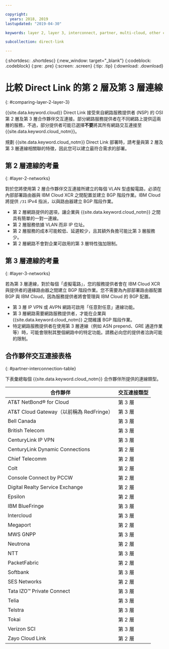 ```yaml
---

copyright:
  years: 2018, 2019
lastupdated: "2019-04-30"

keywords: layer 2, layer 3, interconnect, partner, multi-cloud, other clouds, BGP, XCR

subcollection: direct-link

---
```


{:shortdesc: .shortdesc}
{:new_window: target="_blank"}
{:codeblock: .codeblock}
{:pre: .pre}
{:screen: .screen}
{:tip: .tip}
{:download: .download}

# 比較 Direct Link 的第 2 層及第 3 層連線
{: #comparing-layer-2-layer-3}

{{site.data.keyword.cloud}} Direct Link 接受來自網路服務提供者 (NSP) 的 OSI 第 2 層及第 3 層合作夥伴交互連接。部分網路服務提供者在不同網路上提供這兩層的服務，不過，部分提供者可能已選擇**不要**將其所有網路交互連接至 {{site.data.keyword.cloud_notm}}。 

規劃 {{site.data.keyword.cloud_notm}} Direct Link 部署時，請考量與第 2 層及第 3 層連線相關聯的特徵，因此您可以建立最符合需求的部署。

## 第 2 層連線的考量
{: #layer-2-networks}

對於您將使用第 2 層合作夥伴交互連接所建立的每個 VLAN 型虛擬電路，必須在內部部署路由器與 IBM Cloud XCR 之間配置並建立 BGP 階段作業。IBM Cloud 將提供 `/31` IPv4 指派，以與路由器建立 BGP 階段作業。

* 第 2 層網路提供的選項，讓企業與 {{site.data.keyword.cloud_notm}} 之間具有簡單的一對一連線。 
* 第 2 層服務依據 VLAN 而非 IP 位址。 
* 第 2 層服務的成本可能較低、延遲較少，且其額外負擔可能比第 3 層服務少。 
* 第 2 層網路不會對企業可啟用的第 3 層特性強加限制。

## 第 3 層連線的考量
{: #layer-3-networks}

若為第 3 層連線，對於每個「虛擬電路」，您的服務提供者會在 IBM Cloud XCR 與提供者的邊緣路由器之間建立 BGP 階段作業。您不需要為內部部署路由器配置 BGP 與 IBM Cloud，因為服務提供者將會管理與 IBM Cloud 的 BGP 配置。

* 第 3 層 IP VPN 或 AVPN 網路可啟用「任意對任意」連線功能。 
* 第 3 層網路需要網路服務提供者，才能在企業與 {{site.data.keyword.cloud_notm}} 之間維護 BGP 階段作業。 
* 特定網路服務提供者在使用第 3 層連線（例如 ASN prepend、GRE 通道作業等）時，可能會限制其整個網路中的特定功能。請務必向您的提供者洽詢可能的限制。

## 合作夥伴交互連接表格
{: #partner-interconnection-table}

下表彙總每個 {{site.data.keyword.cloud_notm}} 合作夥伴所提供的連線類型。 

|合作夥伴|交互連接類型|  
|-------|-------|
|AT&T NetBond® for Cloud|第 3 層|
| AT&T Cloud Gateway（以前稱為 RedFringe）|第 3 層|
|Bell Canada |第 3 層| 
|British Telecom |第 3 層| 
|CenturyLink IP VPN|第 3 層| 
|CenturyLink Dynamic Connections|第 2 層| 
| Chief Telecomm |第 2 層|
|Colt |第 2 層| 
| Console Connect by PCCW |第 2 層|
| Digital Realty Service Exchange |第 2 層| 
| Epsilon |第 2 層| 
| IBM BlueFringe |第 3 層| 
| Intercloud |第 3 層|
|Megaport |第 2 層|
| MWS GNPP |第 3 層|
| Neutrona |第 2 層|
| NTT |第 3 層|
|PacketFabric |第 2 層|
| Softbank |第 3 層|
| SES Networks |第 2 層|
| Tata IZO™ Private Connect  |第 3 層| 
|Telia |第 3 層|
|Telstra |第 3 層|
| Tokai |第 2 層| 
| Verizon SCI|第 3 層|
| Zayo Cloud Link |第 2 層|
